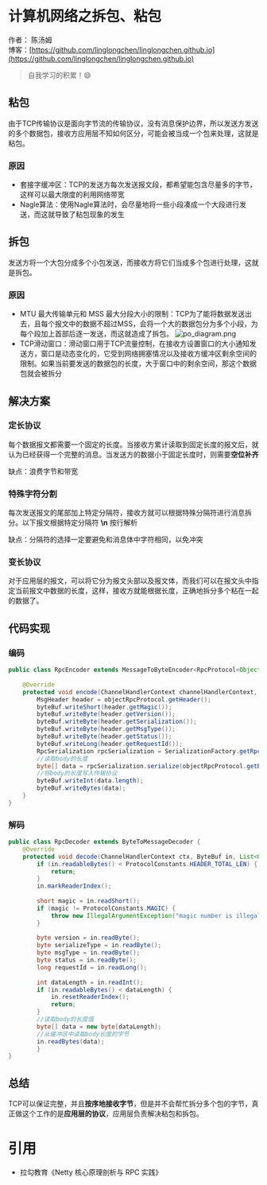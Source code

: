 # 计算机网络之拆包、粘包

作者： 陈汤姆
<br/>博客：[https://github.com/linglongchen/linglongchen.github.io](https://github.com/linglongchen/linglongchen.github.io)

>自我学习的积累！😄




## 粘包
由于TCP传输协议是面向字节流的传输协议，没有消息保护边界，所以发送方发送的多个数据包，接收方应用层不知如何区分，可能会被当成一个包来处理，这就是粘包。


### 原因
- 套接字缓冲区：TCP的发送方每次发送报文段，都希望能包含尽量多的字节，这样可以最大限度的利用网络带宽
- Nagle算法：使用Nagle算法时，会尽量地将一些小段凑成一个大段进行发送，而这就导致了粘包现象的发生

## 拆包
发送方将一个大包分成多个小包发送，而接收方将它们当成多个包进行处理，这就是拆包。

### 原因
- MTU 最大传输单元和 MSS 最大分段大小的限制：TCP为了能将数据发送出去，且每个报文中的数据不超过MSS，会将一个大的数据包分为多个小段，为每个段加上首部后逐一发送，而这就造成了拆包。
![po_diagram.png](https://s2.loli.net/2024/08/19/XzBwoL7rMgIVYlj.png)
- TCP滑动窗口：滑动窗口用于TCP流量控制，在接收方设置窗口的大小通知发送方，窗口是动态变化的，它受到网络拥塞情况以及接收方缓冲区剩余空间的限制。如果当前要发送的数据包的长度，大于窗口中的剩余空间，那这个数据包就会被拆分



## 解决方案

### 定长协议
每个数据报文都需要一个固定的长度。当接收方累计读取到固定长度的报文后，就认为已经获得一个完整的消息。当发送方的数据小于固定长度时，则需要**空位补齐**

缺点：浪费字节和带宽

### 特殊字符分割
每次发送报文的尾部加上特定分隔符，接收方就可以根据特殊分隔符进行消息拆分。以下报文根据特定分隔符 **\n** 按行解析

缺点：分隔符的选择一定要避免和消息体中字符相同，以免冲突
### 变长协议
对于应用层的报文，可以将它分为报文头部以及报文体，而我们可以在报文头中指定当前报文中数据的长度，这样，接收方就能根据长度，正确地拆分多个粘在一起的数据了。


## 代码实现

### 编码
```Java
public class RpcEncoder extends MessageToByteEncoder<RpcProtocol<Object>> {  
  
    @Override  
    protected void encode(ChannelHandlerContext channelHandlerContext, RpcProtocol<Object> objectRpcProtocol, ByteBuf byteBuf) throws Exception {  
        MsgHeader header = objectRpcProtocol.getHeader();  
        byteBuf.writeShort(header.getMagic());  
        byteBuf.writeByte(header.getVersion());  
        byteBuf.writeByte(header.getSerialization());  
        byteBuf.writeByte(header.getMsgType());  
        byteBuf.writeByte(header.getStatus());  
        byteBuf.writeLong(header.getRequestId());  
        RpcSerialization rpcSerialization = SerializationFactory.getRpcSerialization(header.getSerialization());  
        //读取body的长度
        byte[] data = rpcSerialization.serialize(objectRpcProtocol.getBody()); 
        //将body的长度写入传输协议 
        byteBuf.writeInt(data.length);  
        byteBuf.writeBytes(data);  
    }  
}
```


### 解码
```Java
public class RpcDecoder extends ByteToMessageDecoder {  
    @Override  
    protected void decode(ChannelHandlerContext ctx, ByteBuf in, List<Object> out) throws Exception {  
        if (in.readableBytes() < ProtocolConstants.HEADER_TOTAL_LEN) {  
            return;  
        }  
        in.markReaderIndex();  
  
        short magic = in.readShort();  
        if (magic != ProtocolConstants.MAGIC) {  
            throw new IllegalArgumentException("magic number is illegal, " + magic);  
        }  
  
        byte version = in.readByte();  
        byte serializeType = in.readByte();  
        byte msgType = in.readByte();  
        byte status = in.readByte();  
        long requestId = in.readLong();  
  
        int dataLength = in.readInt();  
        if (in.readableBytes() < dataLength) {  
            in.resetReaderIndex();  
            return;  
        }  
        //读取body的长度值
        byte[] data = new byte[dataLength];  
        //从缓冲区中读取body长度的字节
        in.readBytes(data);
        }
}
```
## 总结
TCP可以保证完整，并且**按序地接收字节**，但是并不会帮忙拆分多个包的字节，真正做这个工作的是**应用层的协议**，应用层负责解决粘包和拆包。




# 引用
- 拉勾教育《Netty 核心原理剖析与 RPC 实践》
